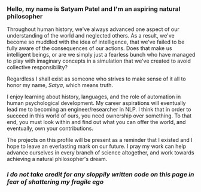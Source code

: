 ### Hello, my name is Satyam Patel and I'm an aspiring natural philosopher

Throughout human history, we've always advanced one aspect of our understanding of the world and neglected others. As a result, we've become so muddled with the idea of intelligence, that we've failed to be fully aware of the consequences of our actions. 
Does that make us intelligent beings, or are we simply just a fearless bunch who have managed to play with imaginary concepts in a simulation that we've created to avoid collective responsibility? 

Regardless I shall exist as someone who strives to make sense of it all to honor my name, *Satya*, which means truth. 


I enjoy learning about history, languages, and the role of automation in human psychological development. My career aspirations will eventually lead me to becoming an engineer/researcher in NLP. 
I think that in order to succeed in this world of ours, you need ownership over something. To that end, you must look within and find out what you can offer the world, and eventually, own your contributions.

The projects on this profile will be present as a reminder that I existed and I hope to leave an everlasting mark on our future. I pray my work can help advance ourselves in every branch of science altogether, and work towards achieving a natural philosopher's dream. 

 

### *I do not take credit for any sloppily written code on this page in fear of shattering my fragile ego*

<!---
satpat2590/satpat2590 is a ✨ special ✨ repository because its `README.md` (this file) appears on your GitHub profile.
You can click the Preview link to take a look at your changes.
--->
